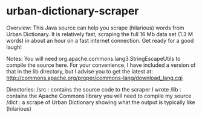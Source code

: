 urban-dictionary-scraper
========================

Overview:
This Java source can help you scrape (hilarious) words from Urban Dictionary.
It is relatively fast, scraping the full 16 Mb data set (1.3 M words) in about an hour on a fast internet connection.
Get ready for a good laugh!

Notes:
You will need org.apache.commons.lang3.StringEscapeUtils to compile the source here.
For your convenience, I have included a version of that in the lib directory, but I advise you to get the latest at:
http://commons.apache.org/proper/commons-lang/download_lang.cgi

Directories:
/src : contains the source code to the scraper I wrote
/lib : contains the Apache Commons library you will need to compile my source
/dict : a scrape of Urban Dictionary showing what the output is typically like (hilarious)